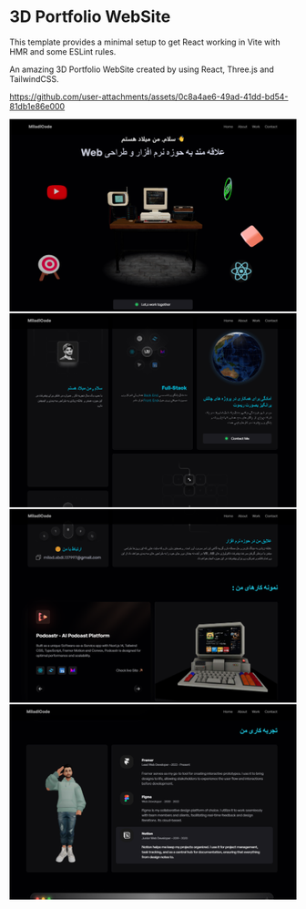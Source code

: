 # 3D Portfolio WebSite

This template provides a minimal setup to get React working in Vite with HMR and some ESLint rules.

An amazing 3D Portfolio WebSite created by using  React, Three.js and TailwindCSS.

https://github.com/user-attachments/assets/0c8a4ae6-49ad-41dd-bd54-81db1e86e000

![hackerRoom](hackerRoom.png)
![About](About.png)
![Work](Work.png)
![Experience](Experience.png)




